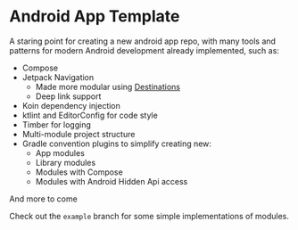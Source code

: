 # Android App Template
A staring point for creating a new android app repo, with many tools and patterns for modern Android development already implemented, such as:

- Compose
- Jetpack Navigation
	- Made more modular using [Destinations](core/ui/src/main/java/core/ui/model/data/Destination.kt)
	- Deep link support
- Koin dependency injection
- ktlint and EditorConfig for code style
- Timber for logging
- Multi-module project structure
- Gradle convention plugins to simplify creating new:
	-  App modules
	- Library modules
	- Modules with Compose 
	- Modules with Android Hidden Api access

And more to come

Check out the `example` branch for some simple implementations of modules.

